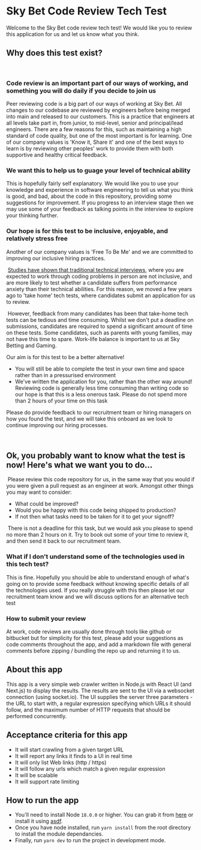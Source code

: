 # Sky Bet Code Review Tech Test

​Welcome to the Sky Bet code review tech test! We would like you to review this application for us and let us know what you think.
​
## Why does this test exist?
​
### Code review is an important part of our ways of working, and something you will do daily if you decide to join us
Peer reviewing code is a big part of our ways of working at Sky Bet. All changes to our codebase are reviewed by engineers before being merged into main and released to our customers. This is a practice that engineers at all levels take part in, from junior, to mid-level, senior and principal/lead engineers.
There are a few reasons for this, such as maintaining a high standard of code quality, but one of the most important is for learning. One of our company values is 'Know it, Share it' and one of the best ways to learn is by reviewing other peoples' work to provide them with both supportive and healthy critical feedback.
​
### We want this to help us to guage your level of technical ability
This is hopefully fairly self explanatory. We would like you to use your knowledge and experience in software engineering to tell us what you think is good, and bad, about the code in this repository, providing some suggestions for improvement. If you progress to an interview stage then we may use some of your feedback as talking points in the interview to explore your thinking further.
​
### Our hope is for this test to be inclusive, enjoyable, and relatively stress free
Another of our company values is 'Free To Be Me' and we are committed to improving our inclusive hiring practices.

​
[Studies have shown that traditional technical interviews](https://news.ncsu.edu/2020/07/tech-job-interviews-anxiety/), where you are expected to work through coding problems in person are not inclusive, and are more likely to test whether a candidate suffers from performance anxiety than their technical abilities. For this reason, we moved a few years ago to 'take home' tech tests, where candidates submit an application for us to review.

​
However, feedback from many candidates has been that take-home tech tests can be tedious and time consuming. Whilst we don't put a deadline on submissions, candidates are required to spend a significant amount of time on these tests. Some candidates, such as parents with young families, may not have this time to spare. Work-life balance is important to us at Sky Betting and Gaming.
​

Our aim is for this test to be a better alternative! 
​
 - You will still be able to complete the test in your own time and space rather than in a pressurised environment
 - We've written the application for you, rather than the other way around! Reviewing code is generally less time consuming than writing code so our hope is that this is a less onerous task. Please do not spend more than 2 hours of your time on this task
​

Please do provide feedback to our recruitment team or hiring managers on how you found the test, and we will take this onboard as we look to continue improving our hiring processes.

​
## Ok, you probably want to know what the test is now! Here's what we want you to do...
​
Please review this code repository for us, in the same way that you would if you were given a pull request as an engineer at work. Amongst other things you may want to consider:
* What could be improved?
* Would you be happy with this code being shipped to production? 
* If not then what tasks need to be taken for it to get your signoff?

​
There is not a deadline for this task, but we would ask you please to spend no more than 2 hours on it. Try to book out some of your time to review it, and then send it back to our recruitment team.

### What if I don't understand some of the technologies used in this tech test?
This is fine. Hopefully you should be able to understand enough of what's going on to provide some feedback without knowing specific details of all the technologies used. If you really struggle with this then please let our recruitment team know and we will discuss options for an alternative tech test
​
### How to submit your review
At work, code reviews are usually done through tools like github or bitbucket but for simplicity for this test, please add your suggestions as code comments throughout the app, and add a markdown file with general comments before zipping / bundling the repo up and returning it to us.
​
## About this app
This app is a very simple web crawler written in Node.js with React UI (and Next.js) to display the results. The results are sent to the UI via a websocket connection (using socket.io). The UI supplies the server three parameters - the URL to start with, a regular expression specifying which URLs it should follow, and the maximum number of HTTP requests that should be performed concurrently.
​
## Acceptance criteria for this app

* It will start crawling from a given target URL
* It will report any links it finds to a UI in real time
* It will only list Web links (http / https)
* It will follow any urls which match a given regular expression
* It will be scalable
* It will support rate limiting

## How to run the app

* You'll need to install Node `18.0.0` or higher. You can grab it from [here](https://nodejs.org/en/download/) or install it using [asdf](https://github.com/asdf-vm/asdf).
* Once you have node installed, run `yarn install` from the root directory to install the module dependancies.
* Finally, run `yarn dev` to run the project in development mode.